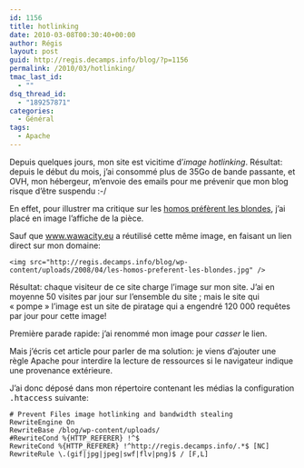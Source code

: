 ```yaml
---
id: 1156
title: hotlinking
date: 2010-03-08T00:30:40+00:00
author: Régis
layout: post
guid: http://regis.decamps.info/blog/?p=1156
permalink: /2010/03/hotlinking/
tmac_last_id:
  - ""
dsq_thread_id:
  - "189257871"
categories:
  - Général
tags:
  - Apache
---
```

Depuis quelques jours, mon site est vicitime d&rsquo;_image hotlinking_. Résultat: depuis le début du mois, j&rsquo;ai consommé plus de 35Go de bande passante, et OVH, mon hébergeur, m&rsquo;envoie des emails pour me prévenir que mon blog risque d&rsquo;être suspendu :-/

En effet, pour illustrer ma critique sur les [homos préfèrent les blondes](http://regis.decamps.info/blog/2008/04/les-homos-preferent-les-blondes/), j&rsquo;ai placé en image l&rsquo;affiche de la pièce.

Sauf que <a href="http://www.wawacity.eu/96624-Les-homos-preferent-les-blondes-Megaupload.html" rel="nofollow" >www.wawacity.eu</a> a réutilisé cette même image, en faisant un lien direct sur mon domaine:

    
    <img src="http://regis.decamps.info/blog/wp-content/uploads/2008/04/les-homos-preferent-les-blondes.jpg" />
    

Résultat: chaque visiteur de ce site charge l&rsquo;image sur mon site. J&rsquo;ai en moyenne 50 visites par jour sur l&rsquo;ensemble du site ; mais le site qui « pompe » l&rsquo;image est un site de piratage qui a engendré 120&nbsp;000 requêtes par jour pour cette image!

Première parade rapide: j&rsquo;ai renommé mon image pour _casser_ le lien.

Mais j&rsquo;écris cet article pour parler de ma solution: je viens d&rsquo;ajouter une règle Apache pour interdire la lecture de ressources si le navigateur indique une provenance extérieure.

J&rsquo;ai donc déposé dans mon répertoire contenant les médias la configuration <tt>.htaccess</tt> suivante:

    
    # Prevent Files image hotlinking and bandwidth stealing
    RewriteEngine On
    RewriteBase /blog/wp-content/uploads/
    #RewriteCond %{HTTP_REFERER} !^$
    RewriteCond %{HTTP_REFERER} !^http://regis.decamps.info/.*$ [NC]
    RewriteRule \.(gif|jpg|jpeg|swf|flv|png)$ / [F,L]